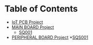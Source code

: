 # Table of Contents

* [IoT PCB Project](README.mdx)
* [MAIN BOARD Project](mainboard.mdx)
  * [SQ001](sq001.mdx)
  <!-- * [SQ002](sq001.mdx) -->
* [PERIPHERAL BOARD Project](peripheral.mdx)
  *[SQS001](sqs001.mdx)
  <!-- *[SQS280](sqs280.mdx)
  *[SQS31865](sqs31865.mdx)
  *[SQS4510](sqs4510.mdx)
  *[SQS6040](sqs6040.mdx)
  *[SQS6675](sqs6675.mdx)
  *[SQS6DS3](sqs6ds3.mdx)
  *[SQSCD40](sqscd40.mdx)
  *[SQC485](sqc485.mdx)
  *[SQCuSD](sqcusd.mdx)
  *[SQCNBIOT](sqcnbiot.mdx)
  *[SQC4G](sqc4g.mdx)
  *[SQSH001](sqsh001.mdx) -->
